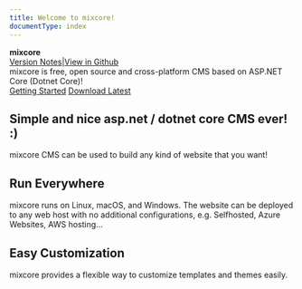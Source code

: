 ```yaml
---
title: Welcome to mixcore!
documentType: index
---
```

<style type="text/css">
footer{
  position: relative;
}
</style>

<div class="hero">
  <div class="wrap">
    <div class="text">
      <strong>mixcore</strong>
    </div>
    <div class="buttons-unit-small">
      <a class="version-link" href="../RELEASENOTE.md">Version Notes</a><span>|</span><a class="github-link" href="https://github.com/mixcore/mix.core">View in Github</a>
    </div>
    <div class="minitext">
    mixcore is free, open source and cross-platform CMS based on ASP.NET Core (Dotnet Core)!
    </div>
    <div class="buttons-unit">
      <a href="documents/index.md" class="button"><i class="glyphicon glyphicon-send"></i>Getting Started</a>
      <a href="https://github.com/mixcore/mix.core/releases" class="button"><i class="glyphicon glyphicon-download"></i>Download Latest</a>
    </div>
  </div>
</div>
<div class="key-section">
  <div class="container">
    <div class="row">
      <div class="col-md-8 col-md-offset-2 text-center">
        <i class="glyphicon glyphicon-grain"></i>
        <section>
          <h2>Simple and nice asp.net / dotnet core CMS ever! :)</h2>
          <p class="lead">mixcore CMS can be used to build any kind of website that you want!</p>
        </section>
      </div>
    </div>
  </div>
</div>
<div class="counter-key-section">
  <div class="container">
    <div class="row">
      <div class="col-md-8 col-md-offset-2 text-center">
        <i class="glyphicon glyphicon-transfer"></i>
        <section>
          <h2>Run Everywhere</h2>
          <p class="lead">mixcore runs on Linux, macOS, and Windows. The website can be deployed to any web host with no additional configurations, e.g. Selfhosted, Azure Websites, AWS hosting...</p>
        </section>
      </div>
    </div>
  </div>
</div>
<div class="key-section">
  <div class="container content">
    <div class="row">
      <div class="col-md-8 col-md-offset-2 text-center">
        <i class="glyphicon glyphicon-cutlery"></i>
        <section>
          <h2>Easy Customization</h2>
          <p class="lead">mixcore provides a flexible way to customize templates and themes easily.</p>
        </section>
      </div>
    </div>
  </div>
</div>
